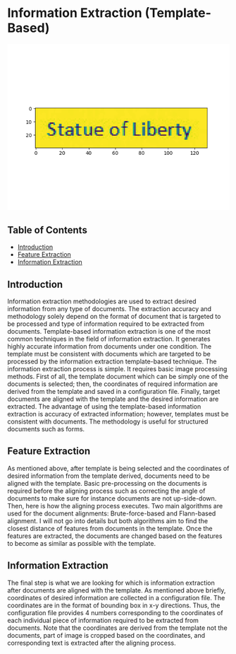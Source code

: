 # Information Extraction (Template-Based)
![](https://github.com/seanaba/Information-Extraction-Structured-Documents/blob/master/doc/pic/pic1.png)
## **Table of Contents**
- [Introduction](#intro)
- [Feature Extraction](#fe)
- [Information Extraction](#ie)
<a name="intro"></a>
## Introduction
Information extraction methodologies are used to extract desired information from any type of documents. The extraction accuracy and methodology solely depend on the format of document that is targeted to be processed and type of information required to be extracted from documents. Template-based information extraction is one of the most common techniques in the field of information extraction. It generates highly accurate information from documents under one condition. The template must be consistent with documents which are targeted to be processed by the information extraction template-based technique.
The information extraction process is simple. It requires basic image processing methods. First of all, the template document which can be simply one of the documents is selected; then, the coordinates of required information are derived from the template and saved in a configuration file.  Finally, target documents are aligned with the template and the desired information are extracted. The advantage of using the template-based information extraction is accuracy of extracted information; however, templates must be consistent with documents. The methodology is useful for structured documents such as forms. 
<a name="fe"></a>
## Feature Extraction
As mentioned above, after template is being selected and the coordinates of desired information from the template derived, documents need to be aligned with the template. Basic pre-processing on the documents is required before the aligning process such as correcting the angle of documents to make sure for instance documents are not up-side-down. Then, here is how the aligning process executes. Two main algorithms are used for the document alignments: Brute-force-based and Flann-based alignment. I will not go into details but both algorithms aim to find the closest distance of features from documents in the template. Once the features are extracted, the documents are changed based on the features to become as similar as possible with the template. 
<a name="ie"></a>
## Information Extraction
The final step is what we are looking for which is information extraction after documents are aligned with the template. As mentioned above briefly, coordinates of desired information are collected in a configuration file. The coordinates are in the format of bounding box in x-y directions. Thus, the configuration file provides 4 numbers corresponding to the coordinates of each individual piece of information required to be extracted from documents. Note that the coordinates are derived from the template not the documents, part of image is cropped based on the coordinates, and corresponding text is extracted after the aligning process.
